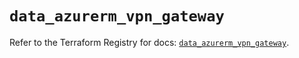 # `data_azurerm_vpn_gateway`

Refer to the Terraform Registry for docs: [`data_azurerm_vpn_gateway`](https://registry.terraform.io/providers/hashicorp/azurerm/3.94.0/docs/data-sources/vpn_gateway).
